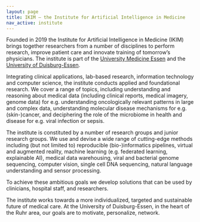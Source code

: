 ```yaml
---
layout: page
title: IKIM – the Institute for Artificial Intelligence in Medicine
nav_active: institute
---
```

Founded in 2019 the Institute for Artificial Intelligence in Medicine (IKIM) brings together researchers from a number of disciplines to perform research, improve patient care and innovate training of tomorrow’s physicians. The institute is part of the [University Medicine Essen](https://www.uk-essen.de) and the [University of Duisburg-Essen](https://www.uni-due.de).

Integrating clinical applications, lab-based research, information technology and computer science, the institute conducts applied and foundational research. We  cover a range of topics, including understanding and reasoning about medical data (including clinical reports, medical imagery, genome data) for e.g.  understanding oncologically relevant patterns in large and complex data, understanding molecular disease mechanisms for e.g. (skin-)cancer, and deciphering the role of the microbiome in health and disease for e.g. viral infection or sepsis.

The institute is constituted by a number of research groups and junior research groups. We use and devise a wide range of cutting-edge methods including (but not limited to) reproducible (bio-)informatics pipelines, virtual and augmented reality, machine learning (e.g.  federated learning, explainable AI), medical data warehousing, viral and bacterial genome sequencing, computer vision, single cell DNA sequencing, natural language understanding and sensor processing. 

To achieve these ambitious goals we develop solutions that can be used by clinicians, hospital staff, and researchers. 

The institute works towards a more individualized, targeted and sustainable future of medical care. At the University of Duisburg-Essen, in the heart of the Ruhr area, our goals are to motivate, personalize, network.

